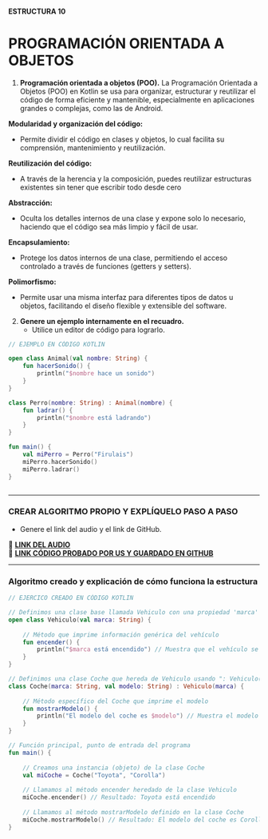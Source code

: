 #### ESTRUCTURA 10
# PROGRAMACIÓN ORIENTADA A OBJETOS

1. **Programación orientada a objetos (POO).**
La Programación Orientada a Objetos (POO) en Kotlin se usa para organizar, estructurar y reutilizar el código de forma eficiente y mantenible, especialmente en aplicaciones grandes o complejas, como las de Android. 

**Modularidad y organización del código:**
- Permite dividir el código en clases y objetos, lo cual facilita su comprensión, mantenimiento y reutilización.

**Reutilización del código:**
- A través de la herencia y la composición, puedes reutilizar estructuras existentes sin tener que escribir todo desde cero

**Abstracción:**
- Oculta los detalles internos de una clase y expone solo lo necesario, haciendo que el código sea más limpio y fácil de usar.

**Encapsulamiento:**
- Protege los datos internos de una clase, permitiendo el acceso controlado a través de funciones (getters y setters).

**Polimorfismo:**
- Permite usar una misma interfaz para diferentes tipos de datos u objetos, facilitando el diseño flexible y extensible del software.

2. **Genere un ejemplo internamente en el recuadro.**  
   - Utilice un editor de código para lograrlo.  

```kotlin
// EJEMPLO EN CÓDIGO KOTLIN

open class Animal(val nombre: String) {
    fun hacerSonido() {
        println("$nombre hace un sonido")
    }
}

class Perro(nombre: String) : Animal(nombre) {
    fun ladrar() {
        println("$nombre está ladrando")
    }
}

fun main() {
    val miPerro = Perro("Firulais")
    miPerro.hacerSonido()
    miPerro.ladrar()
}



```

---

### CREAR ALGORITMO PROPIO Y EXPLÍQUELO PASO A PASO  
- Genere el link del audio y el link de GitHub.  

🔗 **[LINK DEL AUDIO](https://github.com/Beltran18/Kotlin/blob/beb2dc12fb0ebcc7ef5fa44f7ba7ed77a11bd0b3/tarjeta1/audio-tarjeta1.ogg)**  
🔗 **[LINK CÓDIGO PROBADO POR US Y GUARDADO EN GITHUB](https://github.com/Beltran18/Kotlin/blob/5cdeaa393c6099af4a0f46d09c5e0946db67a1ce/tarjeta10/img-tarjeta10.jpg)**  

---

### Algoritmo creado y explicación de cómo funciona la estructura  

```kotlin
// EJERCICO CREADO EN CÓDIGO KOTLIN

// Definimos una clase base llamada Vehiculo con una propiedad 'marca'
open class Vehiculo(val marca: String) {
    
    // Método que imprime información genérica del vehículo
    fun encender() {
        println("$marca está encendido") // Muestra que el vehículo se ha encendido
    }
}

// Definimos una clase Coche que hereda de Vehiculo usando ": Vehiculo()"
class Coche(marca: String, val modelo: String) : Vehiculo(marca) {
    
    // Método específico del Coche que imprime el modelo
    fun mostrarModelo() {
        println("El modelo del coche es $modelo") // Muestra el modelo del coche
    }
}

// Función principal, punto de entrada del programa
fun main() {
    
    // Creamos una instancia (objeto) de la clase Coche
    val miCoche = Coche("Toyota", "Corolla")
    
    // Llamamos al método encender heredado de la clase Vehiculo
    miCoche.encender() // Resultado: Toyota está encendido
    
    // Llamamos al método mostrarModelo definido en la clase Coche
    miCoche.mostrarModelo() // Resultado: El modelo del coche es Corolla
}



```

